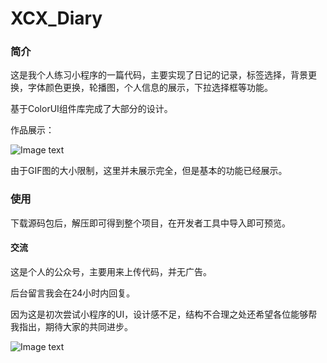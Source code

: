 # XCX_Diary

### **简介**

这是我个人练习小程序的一篇代码，主要实现了日记的记录，标签选择，背景更换，字体颜色更换，轮播图，个人信息的展示，下拉选择框等功能。

基于ColorUI组件库完成了大部分的设计。

作品展示：

![Image text](https://github.com/XCBYXS/TempImage/blob/master/XcxImage/XCX_UI(1).gif)

由于GIF图的大小限制，这里并未展示完全，但是基本的功能已经展示。

### **使用**

下载源码包后，解压即可得到整个项目，在开发者工具中导入即可预览。

#### **交流**

这是个人的公众号，主要用来上传代码，并无广告。

后台留言我会在24小时内回复。

因为这是初次尝试小程序的UI，设计感不足，结构不合理之处还希望各位能够帮我指出，期待大家的共同进步。

![Image text](https://github.com/XCBYXS/TempImage/blob/master/XcxImage/%E9%80%89%E7%94%9A%E6%98%A5%E7%A7%8B.jpg)
